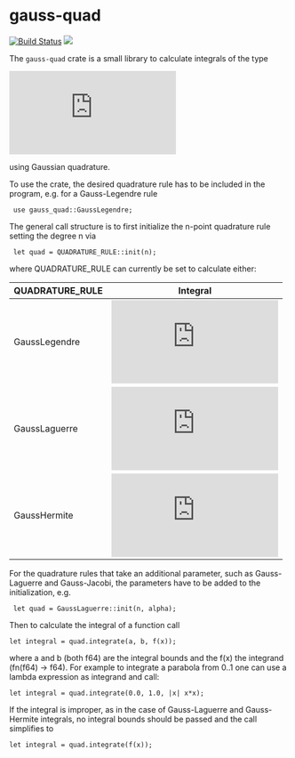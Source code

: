 gauss-quad
=========
 [![Build Status](https://travis-ci.com/DomiDre/gauss-quad.svg?branch=master)](https://travis-ci.com/DomiDre/gauss-quad)
 [![](http://meritbadge.herokuapp.com/gauss-quad)](https://crates.io/crates/gauss-quad)
 
 The ``gauss-quad`` crate is a small library to calculate integrals of the type

 ![equation](https://latex.codecogs.com/svg.latex?%5Cint_a%5Eb%20f%28x%29%20w%28x%29%20%5Cmathrm%7Bd%7Dx)
 
 using Gaussian quadrature.

 To use the crate, the desired quadrature rule  has to be included in the program, e.g. for a Gauss-Legendre rule
 
 ```
  use gauss_quad::GaussLegendre;
 ```
 
 The general call structure is to first initialize the n-point quadrature rule setting the degree n via

```
 let quad = QUADRATURE_RULE::init(n);
```

where QUADRATURE_RULE can currently be set to calculate either:

| QUADRATURE_RULE  | Integral      |
| -------------    | ------------- |
| GaussLegendre    | ![equation](https://latex.codecogs.com/svg.latex?%5Cint_a%5Eb%20f%28x%29%20%5Cmathrm%7Bd%7Dx)  |
| GaussLaguerre    | ![equation](https://latex.codecogs.com/svg.latex?%5Cint_%7B-%5Cinfty%7D%5E%5Cinfty%20f%28x%29%20e%5E%7B-x%7D%20%5Cmathrm%7Bd%7Dx)  |
| GaussHermite     | ![equation](https://latex.codecogs.com/svg.latex?%5Cint_%7B-%5Cinfty%7D%5E%5Cinfty%20f%28x%29%20e%5E%7B-x%5E2%7D%20%5Cmathrm%7Bd%7Dx)  |

For the quadrature rules that take an additional parameter, such as Gauss-Laguerre and Gauss-Jacobi, the parameters have to be added to the initialization, e.g.

```
 let quad = GaussLaguerre::init(n, alpha);
```

Then to calculate the integral of a function call

```
let integral = quad.integrate(a, b, f(x));
```

where a and b (both f64) are the integral bounds and the f(x) the integrand (fn(f64) -> f64).
For example to integrate a parabola from 0..1 one can use a lambda expression as integrand and call:
```
let integral = quad.integrate(0.0, 1.0, |x| x*x);
```

If the integral is improper, as in the case of Gauss-Laguerre and Gauss-Hermite integrals, no integral bounds should be passed and the call simplifies to
```
let integral = quad.integrate(f(x));
```
